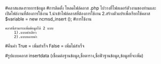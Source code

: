 #คลาสแสดงรายการข้อมูล
#การติดตั้ง
	โหลดไฟล์คลาส .php ไปวางที่โฟลเดอร์ตัวงานของท่านและเปิดไฟล์งานที่ต้องการใช้งาน
		1.นำเข้าไฟล์คลาสที่ต้องการใช้งาน <?php require(‘ที่อยู่ไฟล์คลาส/ncmsd_insert.php’); ?>
		2.สร้างตัวแปรเพื่อเรียกใช้คลาส $variable = new  ncmsd_insert ();
#การใช้งาน

	คลาสนี้สามารถเพิ่มข้อมูลได้ 2 แบบ 
		1).แบบค่าเดียว 
		2).แบบหลายค่า
#คืนค่า
	True = เพิ่มสำเร็จ
	False = เพิ่มไม่สำเร็จ
	
#รูปแบบคลาส
  insertdata (เชื่อมต่อฐานข้อมูล,ชื่อตาราง,ชื่อฟิวฐานข้อมูล,ข้อมูลที่จะเพิ่ม)
